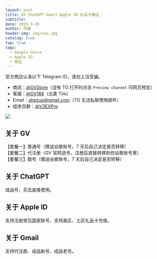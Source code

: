 ```yaml
---
layout: post
title: GV ChatGPT Gmail Apple ID 礼品卡商店
subtitle: 
date: 2023-3-19
author: 河東
header-img: img/usa.jpg
catalog: true
top: true
tags:
  - Google Voice
  - Apple ID
  - 商店
---
```


官方商店认准以下 Telegram ID，请勿上当受骗。

- 商店：[@GVStore](https://t.me/gvstore)（没有 TG 打开时点击 `Preview channel` 可网页预览）
- 客服：[@GV188](https://t.me/GV188)（北美 Tim）
- Email：<ahezuo@gmail.com>（TG 无法私聊使用邮件）
- 程序员群：[@V2EXPro](https://t.me/V2EXPro)

![](https://i.imgur.com/Klt6o98.png)

## 关于 GV

【套餐一】普通号（赠送谷歌账号，7 天后自己决定是否转移）\
【套餐二】代注册（GV 官网选号，注册后直接转移到你谷歌账号里）\
【套餐三】靓号（赠送谷歌账号，7 天后自己决定是否转移）

## 关于 ChatGPT

成品号，买去直接使用。

## 关于 Apple ID

支持注册常见国家账号，支持美区、土区礼品卡充值。

## 关于 Gmail

支持代注册、成品新号、成品老号。